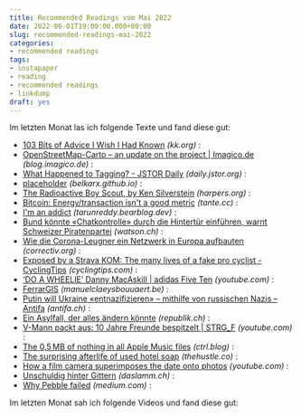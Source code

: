 ```yaml
---
title: Recommended Readings vom Mai 2022
date: 2022-06-01T19:00:00.000+00:00
slug: recommended-readings-mai-2022
categories:
- recommended readings
tags:
- instapaper
- reading
- recommended readings
- linkdump
draft: yes
---
```


Im letzten Monat las ich folgende Texte und fand diese gut:

- [103 Bits of Advice I Wish I Had Known](https://kk.org/thetechnium/103-bits-of-advice-i-wish-i-had-known/) *(kk.org)* :
- [OpenStreetMap-Carto – an update on the project | Imagico.de](http://blog.imagico.de/openstreetmap-carto-an-update-on-the-project/) *(blog.imagico.de)* :
- [What Happened to Tagging? - JSTOR Daily](https://daily.jstor.org/what-happened-to-tagging/) *(daily.jstor.org)* :
- [placeholder](https://belkarx.github.io/posts/finished/Empirical%20Notes%20on%20Kissing.html) *(belkarx.github.io)* :
- [The Radioactive Boy Scout, by Ken Silverstein](https://harpers.org/archive/1998/11/the-radioactive-boy-scout/) *(harpers.org)* :
- [Bitcoin: Energy/transaction isn't a good metric](https://tante.cc/2022/05/24/bitcoin-energy-transaction-isnt-a-good-metric/) *(tante.cc)* :
- [I'm an addict](http://tarunreddy.bearblog.dev/) *(tarunreddy.bearblog.dev)* :
- [Bund könnte «Chatkontrolle» durch die Hintertür einführen, warnt Schweizer Piratenpartei](https://www.watson.ch/!506621553) *(watson.ch)* :
- [Wie die Corona-Leugner ein Netzwerk in Europa aufbauten](https://correctiv.org/aktuelles/2022/04/06/wie-die-corona-leugner-ein-internationales-netzwerk-aufbauten-heiko-schoening-haintz-prego-coronaleugner-europa/) *(correctiv.org)* :
- [Exposed by a Strava KOM: The many lives of a fake pro cyclist - CyclingTips](https://cyclingtips.com/2022/04/exposed-by-a-strava-kom-the-many-lives-of-a-fake-pro-cyclist/) *(cyclingtips.com)* :
- [‘DO A WHEELIE’ Danny MacAskill | adidas Five Ten](https://www.youtube.com/watch?t=247s&amp;v=XD2eRIgBgI4) *(youtube.com)* :
- [FerrarGIS](https://manuelclaeysbouuaert.be/projects/ferrargis.html) *(manuelclaeysbouuaert.be)* :
- [Putin will Ukraine «entnazifizieren» – mithilfe von russischen Nazis – Antifa](https://www.antifa.ch/putin-will-ukraine-entnazifizieren-mithilfe-von-russischen-nazis/) *(antifa.ch)* :
- [Ein Asylfall, der alles ändern könnte](https://www.republik.ch/2022/05/04/ein-asylfall-der-alles-aendern-koennte) *(republik.ch)* :
- [V-Mann packt aus: 10 Jahre Freunde bespitzelt | STRG_F](https://youtube.com/watch?v=tzBTJx-2aEM&amp;feature=share) *(youtube.com)* :
- [The 0,5 MB of nothing in all Apple Music files](https://www.ctrl.blog/entry/apple-music-nullbytes.html) *(ctrl.blog)* :
- [The surprising afterlife of used hotel soap](https://thehustle.co/the-surprising-afterlife-of-used-hotel-soap/) *(thehustle.co)* :
- [How a film camera superimposes the date onto photos](https://www.youtube.com/watch?v=ezME4_xMMnk) *(youtube.com)* :
- [Unschuldig hinter Gittern](https://daslamm.ch/unschuldig-hinter-gittern/) *(daslamm.ch)* :
- [Why Pebble failed](https://medium.com/@ericmigi/why-pebble-failed-d7be937c6232) *(medium.com)* :

Im letzten Monat sah ich folgende Videos und fand diese gut:
